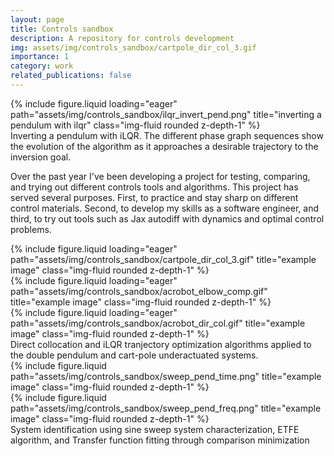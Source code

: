 ```yaml
---
layout: page
title: Controls sandbox
description: A repository for controls development
img: assets/img/controls_sandbox/cartpole_dir_col_3.gif
importance: 1
category: work
related_publications: false
---
```


<div class="row">
    <div class="col-sm mt-3 mt-md-0">
        {% include figure.liquid loading="eager" path="assets/img/controls_sandbox/ilqr_invert_pend.png" title="inverting a pendulum with ilqr" class="img-fluid rounded z-depth-1" %}
    </div>
</div>
<div class="caption">
    Inverting a pendulum with iLQR. The different phase graph sequences show the evolution of the algorithm as it approaches a desirable trajectory to the inversion goal.
</div>

Over the past year I've been developing a project for testing, comparing, and trying out different controls tools and algorithms. This project has served several purposes. First, to practice and stay sharp on different control materials. Second, to develop my skills as a software engineer, and third, to try out tools such as Jax autodiff with dynamics and optimal control problems.

<!-- <p><img src="/assets/img/cartpole_dir_col_3.gif" alt="Description of GIF"></p> -->

<div class="row">
    <div class="col-sm mt-3 mt-md-0">
        {% include figure.liquid loading="eager" path="assets/img/controls_sandbox/cartpole_dir_col_3.gif" title="example image" class="img-fluid rounded z-depth-1" %}
    </div>
    <div class="col-sm mt-3 mt-md-0">
        {% include figure.liquid loading="eager" path="assets/img/controls_sandbox/acrobot_elbow_comp.gif" title="example image" class="img-fluid rounded z-depth-1" %}
    </div>
    <div class="col-sm mt-3 mt-md-0">
        {% include figure.liquid loading="eager" path="assets/img/controls_sandbox/acrobot_dir_col.gif" title="example image" class="img-fluid rounded z-depth-1" %}
    </div>
</div>
<div class="caption">
    Direct collocation and iLQR tranjectory optimization algorithms applied to the double pendulum and cart-pole underactuated systems. 
</div>

<div class="row justify-content-sm-center">
    <div class="col-sm mt-3 mt-md-0">
        {% include figure.liquid path="assets/img/controls_sandbox/sweep_pend_time.png" title="example image" class="img-fluid rounded z-depth-1" %}
    </div>
    <div class="col-sm mt-3 mt-md-0">
        {% include figure.liquid path="assets/img/controls_sandbox/sweep_pend_freq.png" title="example image" class="img-fluid rounded z-depth-1" %}
    </div>
</div>
<div class="caption">
    System identification using sine sweep system characterization, ETFE algorithm, and Transfer function fitting through comparison minimization
</div>
